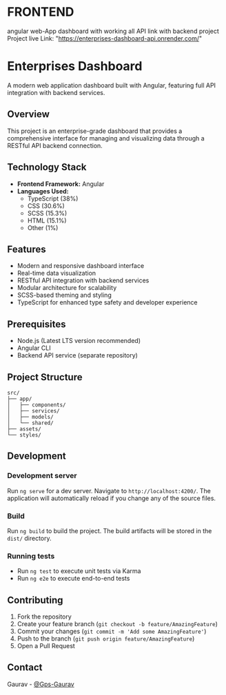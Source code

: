 # FRONTEND
angular web-App dashboard with working all API link with backend project 
Project live Link: "https://enterprises-dashboard-api.onrender.com/"

# Enterprises Dashboard

A modern web application dashboard built with Angular, featuring full API integration with backend services.

## Overview

This project is an enterprise-grade dashboard that provides a comprehensive interface for managing and visualizing data through a RESTful API backend connection.

## Technology Stack

- **Frontend Framework:** Angular
- **Languages Used:**
  - TypeScript (38%)
  - CSS (30.6%)
  - SCSS (15.3%)
  - HTML (15.1%)
  - Other (1%)

## Features

- Modern and responsive dashboard interface
- Real-time data visualization
- RESTful API integration with backend services
- Modular architecture for scalability
- SCSS-based theming and styling
- TypeScript for enhanced type safety and developer experience

## Prerequisites

- Node.js (Latest LTS version recommended)
- Angular CLI
- Backend API service (separate repository)

## Project Structure

```
src/
├── app/
│   ├── components/
│   ├── services/
│   ├── models/
│   └── shared/
├── assets/
└── styles/
```

## Development

### Development server

Run `ng serve` for a dev server. Navigate to `http://localhost:4200/`. The application will automatically reload if you change any of the source files.

### Build

Run `ng build` to build the project. The build artifacts will be stored in the `dist/` directory.

### Running tests

- Run `ng test` to execute unit tests via Karma
- Run `ng e2e` to execute end-to-end tests

## Contributing

1. Fork the repository
2. Create your feature branch (`git checkout -b feature/AmazingFeature`)
3. Commit your changes (`git commit -m 'Add some AmazingFeature'`)
4. Push to the branch (`git push origin feature/AmazingFeature`)
5. Open a Pull Request

## Contact

Gaurav - [@Gps-Gaurav](https://github.com/Gps-Gaurav)

